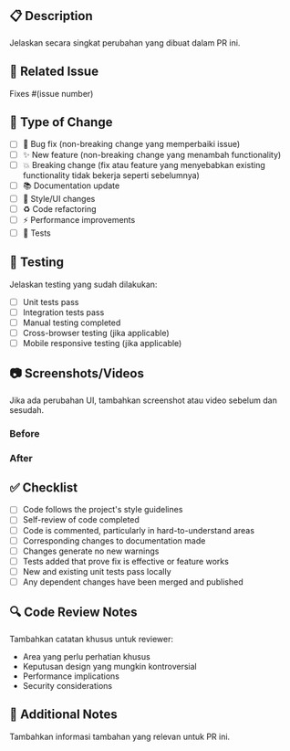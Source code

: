 ## 📋 Description

Jelaskan secara singkat perubahan yang dibuat dalam PR ini.

## 🔗 Related Issue

Fixes #(issue number)

## 🎯 Type of Change

- [ ] 🐛 Bug fix (non-breaking change yang memperbaiki issue)
- [ ] ✨ New feature (non-breaking change yang menambah functionality)
- [ ] 💥 Breaking change (fix atau feature yang menyebabkan existing functionality tidak bekerja seperti sebelumnya)
- [ ] 📚 Documentation update
- [ ] 🎨 Style/UI changes
- [ ] ♻️ Code refactoring
- [ ] ⚡ Performance improvements
- [ ] 🧪 Tests

## 🧪 Testing

Jelaskan testing yang sudah dilakukan:

- [ ] Unit tests pass
- [ ] Integration tests pass
- [ ] Manual testing completed
- [ ] Cross-browser testing (jika applicable)
- [ ] Mobile responsive testing (jika applicable)

## 📷 Screenshots/Videos

Jika ada perubahan UI, tambahkan screenshot atau video sebelum dan sesudah.

### Before
<!-- Screenshot sebelum perubahan -->

### After
<!-- Screenshot setelah perubahan -->

## ✅ Checklist

- [ ] Code follows the project's style guidelines
- [ ] Self-review of code completed
- [ ] Code is commented, particularly in hard-to-understand areas
- [ ] Corresponding changes to documentation made
- [ ] Changes generate no new warnings
- [ ] Tests added that prove fix is effective or feature works
- [ ] New and existing unit tests pass locally
- [ ] Any dependent changes have been merged and published

## 🔍 Code Review Notes

Tambahkan catatan khusus untuk reviewer:

- Area yang perlu perhatian khusus
- Keputusan design yang mungkin kontroversial
- Performance implications
- Security considerations

## 📝 Additional Notes

Tambahkan informasi tambahan yang relevan untuk PR ini.
